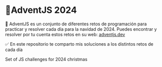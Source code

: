 # 🎁AdventJS 2024

🚀 AdventJS es un conjunto de diferentes retos de programación para practicar y resolver cada día para la navidad de 2024. Puedes encontrar y resolver por tu cuenta estos retos en su web:
[adventjs.dev](https://adventjs.dev/)

✅ En este repositorio te comparto mis soluciones a los distintos retos de cada día 


Set of JS challenges for 2024 christmas
